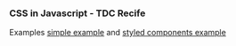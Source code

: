 ### CSS in Javascript - TDC Recife

Examples [simple example](https://github.com/IgorHalfeld/css-in-javascripto-tdc-recife-demo/tree/master/simple-example) and [styled components example](https://github.com/IgorHalfeld/css-in-javascripto-tdc-recife-demo/tree/master/styled-components)